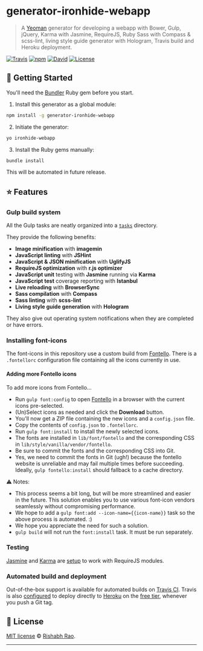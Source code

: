 # generator-ironhide-webapp

> A [Yeoman](http://yeoman.io) generator for developing a webapp with Bower, Gulp, jQuery, Karma with Jasmine, RequireJS, Ruby Sass with Compass & scss-lint, living style guide generator with Hologram, Travis build and Heroku deployment.

[![Travis](https://img.shields.io/travis/rishabhsrao/generator-ironhide-webapp.svg?style=flat-square "Build status")](https://travis-ci.org/rishabhsrao/generator-ironhide-webapp)
[![npm](https://img.shields.io/npm/v/generator-ironhide-webapp.svg?style=flat-square "npm version")](https://www.npmjs.com/package/generator-ironhide-webapp)
[![David](https://img.shields.io/david/rishabhsrao/generator-ironhide-webapp.svg?style=flat-square "Dependency status (Node modules)")](https://david-dm.org/rishabhsrao/generator-ironhide-webapp)
[![License](https://img.shields.io/badge/license-MIT-blue.svg?style=flat-square "MIT license &copy; Rishabh Rao")](license.md)


## :rowboat: Getting Started

You'll need the [Bundler](http://bundler.io) Ruby gem before you start.

1. Install this generator as a global module:
  ```bash
  npm install -g generator-ironhide-webapp
  ```

2. Initiate the generator:
  ```bash
  yo ironhide-webapp
  ```

3. Install the Ruby gems manually:
  ```bash
  bundle install
  ```
  This will be automated in future release.


## :star: Features

### Gulp build system

All the Gulp tasks are neatly organized into a [`tasks`](app/templates/tasks) directory.

They provide the following benefits:

  * **Image minification** with **imagemin**
  * **JavaScript linting** with **JSHint**
  * **JavaScript & JSON minification** with **UglifyJS**
  * **RequireJS optimization** with **r.js optimizer**
  * **JavaScript unit** testing with **Jasmine** running via **Karma**
  * **JavaScript test** coverage reporting with **Istanbul**
  * **Live reloading** with **BrowserSync**
  * **Sass compilation** with **Compass**
  * **Sass linting** with **scss-lint**
  * **Living style guide generation** with **Hologram**

They also give out operating system notifications when they are completed or have errors.


### Installing font-icons

The font-icons in this repository use a custom build from [Fontello](http://fontello.com). There is a `.fontellorc` configuration file containing all the icons currently in use.

#### Adding more Fontello icons

To add more icons from Fontello...

* Run `gulp font:config` to open [Fontello](http://fontello.com) in a browser with the current icons pre-selected.
* (Un)Select icons as needed and click the **Download** button.
* You'll now get a ZIP file containing the new icons and a `config.json` file.
* Copy the contents of `config.json` to `.fontellorc`.
* Run `gulp font:install` to install the newly selected icons.
* The fonts are installed in `lib/font/fontello` and the corresponding CSS in `lib/style/vanilla/vendor/fontello`.
* Be sure to commit the fonts and the corresponding CSS into Git.
* Yes, we need to commit the fonts in Git (ugh!) because the fontello website is unreliable and may fail multiple times before succeeding. Ideally, `gulp fontello:install` should fallback to a cache directory.

:warning: Notes:

* This process seems a bit long, but will be more streamlined and easier in the future. This solution enables you to use various font-icon vendors seamlessly without compromising performance.
* We hope to add a `gulp font:add --icon-name={{icon-name}}` task so the above process is automated. :)
* We hope you appreciate the need for such a solution.
* `gulp build` will not run the `font:install` task. It must be run separately.


### Testing

[Jasmine](http://jasmine.github.io) and [Karma](http://karma-runner.github.io) are [setup](app/templates/karmarc) to work with RequireJS modules.

### Automated build and deployment

Out-of-the-box support is available for automated builds on [Travis CI](https://travis-ci.org). Travis is also [configured](app/templates/travis.yml) to deploy directly to [Heroku](https://www.heroku.com) on the [free tier](https://blog.heroku.com/archives/2015/5/7/heroku-free-dynos), whenever you push a Git tag.


## :scroll: License

[MIT license](license.md) &copy; [Rishabh Rao](http://rishabhsrao.github.io).

---
